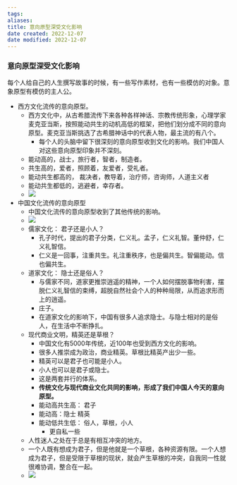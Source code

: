 ```yaml
---
tags: 
aliases: 
title: 意向原型深受文化影响
date created: 2022-12-07
date modified: 2022-12-07
---
```

### 意向原型深受文化影响
每个人给自己的人生撰写故事的时候，有一些写作素材，也有一些模仿的对象。意象原型有模仿的主人公。
-   西方文化流传的意向原型。
	-   西方文化中，从古希腊流传下来各种各样神话、宗教传统形象，心理学家麦克亚当斯，按照能动共生的动机高低的框架，把他们划分成不同的意向原型。麦克亚当斯挑选了古希腊神话中的代表人物，最主流的有八个。
		-   每个人的头脑中留下很深刻的意向原型收到文化的影响。我们中国人对这些意向原型印象并不深刻。
	-   能动高的，战士，旅行者，智者，制造者。
	-   共生高的，爱者，照顾着，友爱者，受礼者。
	-   能动共生都高的， 裁决者，教导着，治疗师，咨询师，人道主义者
	-   能动共生都低的，逃避者，幸存者。
	-   ![](https://xxpic.oss-cn-qingdao.aliyuncs.com/pic/20220316200622.png)
-   中国文化流传的意向原型
	-   中国文化流传的意向原型收到了其他传统的影响。
	-   ![](https://xxpic.oss-cn-qingdao.aliyuncs.com/pic/20220222223711.png)
	-   儒家文化： 君子还是小人？
		-   孔子时代，提出的君子分类，仁义礼。孟子，仁义礼智。董仲舒，仁义礼智信。
		-   仁义是一回事，注重共生。礼注重秩序，也是偏共生。智偏能动。信也偏共生。
	-   道家文化： 隐士还是俗人？
		-   与儒家不同，道家更推崇逍遥的精神，一个人如何摆脱事物利害，摆脱仁义礼智信的束缚，超脱自然社会个人的种种局限，从而追求形而上的逍遥。
		-   庄子。
		-   在道家文化的影响下，中国有很多人追求隐士。与隐士相对的是俗人，在生活中不断挣扎。
	-   现代商业文明，精英还是草根？
		-   中国文化有5000年传统，近100年也受到西方文化的影响。
		-   很多人推崇成为政治，商业精英。草根比精英产出少一些。
		-   精英可以是君子也可能是小人。
		-   小人也可以是君子或隐士。
		-   这是两套并行的体系。
		-   **传统文化与现代商业文化共同的影响，形成了我们中国人今天的意向原型。**
		-   能动高共生高： 君子
		-   能动高：隐士 精英
		-   能动低共生低： 俗人，草根，小人
			-   更自私一些
	-   人性迷人之处在于总是有相互冲突的地方。
	-   一个人既有想成为君子，但是他就是一个草根，各种资源有限。一个人想成为君子，但是受限于草根的现状，就会产生草根的冲突，自我同一性就很难协调，整合在一起。
	-   ![](https://xxpic.oss-cn-qingdao.aliyuncs.com/pic/20220316200647.png)